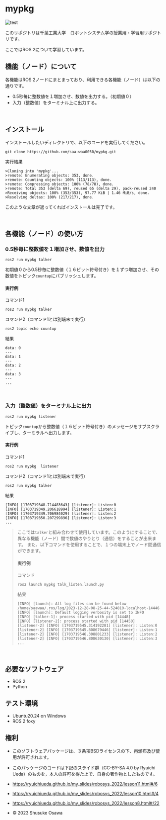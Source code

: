 # mypkg
![test](https://github.com/saa-waa0050/mypkg/actions/workflows/test.yml/badge.svg)

このリポジトリは千葉工業大学　ロボットシステム学の授業用・学習用リポジトリです。

ここではROS 2について学習しています。
## 機能（ノード）について
各機能はROS 2ノードにまとまっており、利用できる各機能（ノード）は以下の通りです。
- 0.5秒毎に整数値を１増加させ、数値を出力する。（初期値０）
- 入力（整数値）をターミナル上に出力する。

<br>

## インストール
インストールしたいディレクトリで、以下のコードを実行してください。
```
git clone https://github.com/saa-waa0050/mypkg.git
```
 実行結果
```
>Cloning into 'mypkg'...
>remote: Enumerating objects: 353, done.
>remote: Counting objects: 100% (113/113), done.
>remote: Compressing objects: 100% (78/78), done.
>remote: Total 353 (delta 69), reused 65 (delta 29), pack-reused 240
>Receiving objects: 100% (353/353), 97.77 KiB | 1.46 MiB/s, done.
>Resolving deltas: 100% (217/217), done.
```
このような文章が返ってくればインストールは完了です。

<br>

## 各機能（ノード）の使い方

### 0.5秒毎に整数値を１増加させ、数値を出力
```
ros2 run mypkg talker
```
初期値０から0.5秒毎に整数値（１６ビット符号付き）を１ずつ増加させ、その数値をトピック`countup`にパブリッシュします。

####  実行例
コマンド1
```
ros2 run mypkg talker
```
コマンド2（コマンド1とは別端末で実行）
```
ros2 topic echo countup 
```

結果
```
data: 0
---
data: 1
---
data: 2
---
data: 3
---
...
```
<br>

### 入力（整数値）をターミナル上に出力
```
ros2 run mypkg listener
```
トピック`countup`から整数値（１６ビット符号付き）のメッセージをサブスクライブし、ターミラルヘ出力します。

####  実行例
 コマンド1
```
ros2 run mypkg  listener
```

コマンド2（コマンド1とは別端末で実行）
```
ros2 run mypkg talker
```

結果
```
[INFO] [1703719348.714483643] [listener]: Listen:0
[INFO] [1703719349.206618994] [listener]: Listen:1
[INFO] [1703719349.706984029] [listener]: Listen:2
[INFO] [1703719350.207299896] [listener]: Listen:3
...
```
>ここでは`talker`と組み合わせて使用しています。このようにすることで、異なる機能（ノード）間で数値のやりとり（通信）をすることが出来ます。
>また、以下コマンドを使用することで、１つの端末上でノード間通信ができます。
>####  実行例
>コマンド
>```
>ros2 launch mypkg talk_listen.launch.py
>```
>結果
>```
>[INFO] [launch]: All log files can be found below /home/saawaa/.ros/log/2023-12-28-08-25-44-524810-localhost-14446
>[INFO] [launch]: Default logging verbosity is set to INFO
>[INFO] [talker-1]: process started with pid [14448]
>[INFO] [listener-2]: process started with pid [14450]
>[listener-2] [INFO] [1703719545.314192281] [listener]: Listen:0
>[listener-2] [INFO] [1703719545.808679446] [listener]: Listen:1
>[listener-2] [INFO] [1703719546.308801233] [listener]: Listen:2
>[listener-2] [INFO] [1703719546.808630130] [listener]: Listen:3
>...

<br>

## 必要なソフトウェア
* ROS 2
* Python
## テスト環境
* Ubuntu20.24 on Windows
* ROS 2 foxy

## 権利
* このソフトウェアパッケージは、３条項BSDライセンスの下、再頒布及び使用が許可されます。
* このパッケージのコードは下記のスライド群（CC-BY-SA 4.0 by Ryuichi Ueda）のものを，本人の許可を得た上で、自身の著作物としたものです。


* https://ryuichiueda.github.io/my_slides/robosys_2022/lesson11.html#/6
* https://ryuichiueda.github.io/my_slides/robosys_2022/lesson10.html#/4
* https://ryuichiueda.github.io/my_slides/robosys_2022/lesson8.html#/22

- © 2023 Shusuke Osawa
